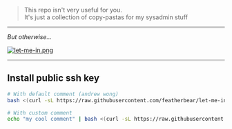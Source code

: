 > This repo isn't very useful for you.  
> It's just a collection of copy-pastas for my sysadmin stuff

---

_But otherwise..._

[![let-me-in.png](https://i.kym-cdn.com/photos/images/newsfeed/001/461/623/b21.png)](https://featherbear.cc/UNSW-COMP6441/blog/post/passwords/#try-it-out)

---

## Install public ssh key

```bash
# With default comment (andrew wong)
bash <(curl -sL https://raw.githubusercontent.com/featherbear/let-me-in/master/letmein.sh)

# With custom comment
echo "my cool comment" | bash <(curl -sL https://raw.githubusercontent.com/featherbear/let-me-in/master/letmein.sh)
```
